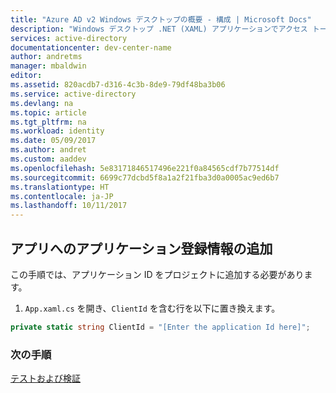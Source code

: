 ```yaml
---
title: "Azure AD v2 Windows デスクトップの概要 - 構成 | Microsoft Docs"
description: "Windows デスクトップ .NET (XAML) アプリケーションでアクセス トークンを取得し、Azure Active Directory v2 エンドポイントで保護されている API を呼び出す方法"
services: active-directory
documentationcenter: dev-center-name
author: andretms
manager: mbaldwin
editor: 
ms.assetid: 820acdb7-d316-4c3b-8de9-79df48ba3b06
ms.service: active-directory
ms.devlang: na
ms.topic: article
ms.tgt_pltfrm: na
ms.workload: identity
ms.date: 05/09/2017
ms.author: andret
ms.custom: aaddev
ms.openlocfilehash: 5e83171846517496e221f0a84565cdf7b77514df
ms.sourcegitcommit: 6699c77dcbd5f8a1a2f21fba3d0a0005ac9ed6b7
ms.translationtype: HT
ms.contentlocale: ja-JP
ms.lasthandoff: 10/11/2017
---
```

## <a name="add-the-applications-registration-information-to-your-app"></a>アプリへのアプリケーション登録情報の追加
この手順では、アプリケーション ID をプロジェクトに追加する必要があります。

1.  `App.xaml.cs` を開き、`ClientId` を含む行を以下に置き換えます。

```csharp
private static string ClientId = "[Enter the application Id here]";
```

### <a name="what-is-next"></a>次の手順

[テストおよび検証](active-directory-mobileanddesktopapp-windowsdesktop-test.md)
